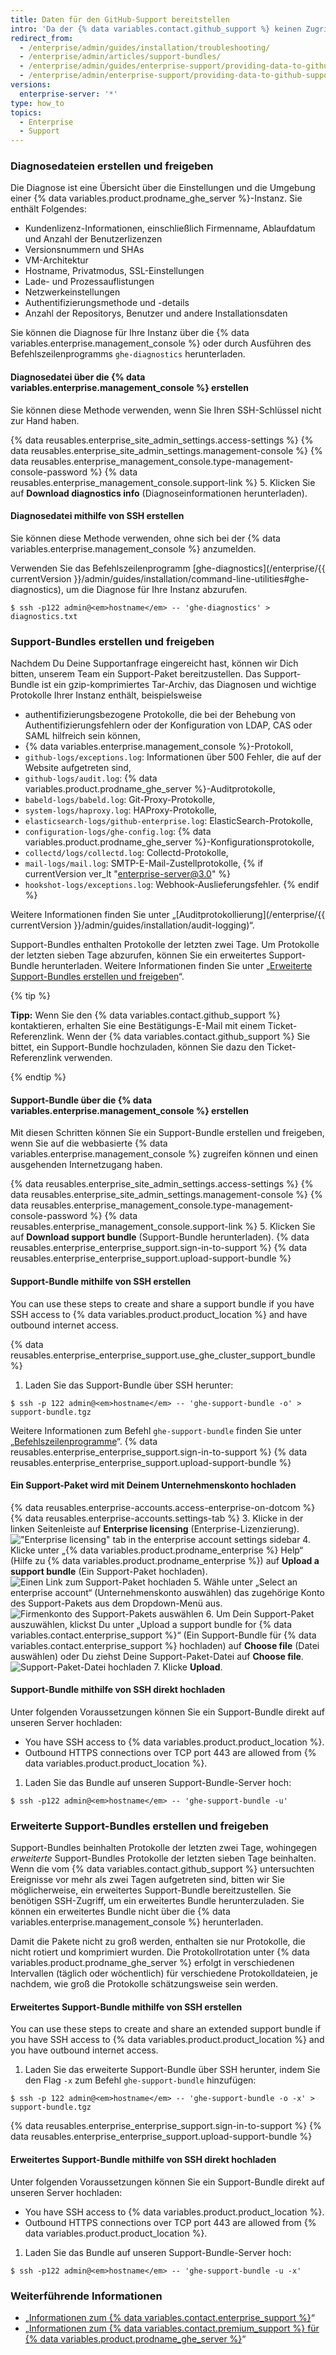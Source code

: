 ```yaml
---
title: Daten für den GitHub-Support bereitstellen
intro: 'Da der {% data variables.contact.github_support %} keinen Zugriff auf Ihre Umgebung hat, benötigen wir einige zusätzliche Informationen von Ihnen.'
redirect_from:
  - /enterprise/admin/guides/installation/troubleshooting/
  - /enterprise/admin/articles/support-bundles/
  - /enterprise/admin/guides/enterprise-support/providing-data-to-github-enterprise-support/
  - /enterprise/admin/enterprise-support/providing-data-to-github-support
versions:
  enterprise-server: '*'
type: how_to
topics:
  - Enterprise
  - Support
---
```


### Diagnosedateien erstellen und freigeben

Die Diagnose ist eine Übersicht über die Einstellungen und die Umgebung einer {% data variables.product.prodname_ghe_server %}-Instanz. Sie enthält Folgendes:

- Kundenlizenz-Informationen, einschließlich Firmenname, Ablaufdatum und Anzahl der Benutzerlizenzen
- Versionsnummern und SHAs
- VM-Architektur
- Hostname, Privatmodus, SSL-Einstellungen
- Lade- und Prozessauflistungen
- Netzwerkeinstellungen
- Authentifizierungsmethode und -details
- Anzahl der Repositorys, Benutzer und andere Installationsdaten

Sie können die Diagnose für Ihre Instanz über die {% data variables.enterprise.management_console %} oder durch Ausführen des Befehlszeilenprogramms `ghe-diagnostics` herunterladen.

#### Diagnosedatei über die {% data variables.enterprise.management_console %} erstellen

Sie können diese Methode verwenden, wenn Sie Ihren SSH-Schlüssel nicht zur Hand haben.

{% data reusables.enterprise_site_admin_settings.access-settings %}
{% data reusables.enterprise_site_admin_settings.management-console %}
{% data reusables.enterprise_management_console.type-management-console-password %}
{% data reusables.enterprise_management_console.support-link %}
5. Klicken Sie auf **Download diagnostics info** (Diagnoseinformationen herunterladen).

#### Diagnosedatei mithilfe von SSH erstellen

Sie können diese Methode verwenden, ohne sich bei der {% data variables.enterprise.management_console %} anzumelden.

Verwenden Sie das Befehlszeilenprogramm [ghe-diagnostics](/enterprise/{{ currentVersion }}/admin/guides/installation/command-line-utilities#ghe-diagnostics), um die Diagnose für Ihre Instanz abzurufen.

```shell
$ ssh -p122 admin@<em>hostname</em> -- 'ghe-diagnostics' > diagnostics.txt
```

### Support-Bundles erstellen und freigeben

Nachdem Du Deine Supportanfrage eingereicht hast, können wir Dich bitten, unserem Team ein Support-Paket bereitzustellen. Das Support-Bundle ist ein gzip-komprimiertes Tar-Archiv, das Diagnosen und wichtige Protokolle Ihrer Instanz enthält, beispielsweise

- authentifizierungsbezogene Protokolle, die bei der Behebung von Authentifizierungsfehlern oder der Konfiguration von LDAP, CAS oder SAML hilfreich sein können,
- {% data variables.enterprise.management_console %}-Protokoll,
- `github-logs/exceptions.log`: Informationen über 500 Fehler, die auf der Website aufgetreten sind,
- `github-logs/audit.log`: {% data variables.product.prodname_ghe_server %}-Auditprotokolle,
- `babeld-logs/babeld.log`: Git-Proxy-Protokolle,
- `system-logs/haproxy.log`: HAProxy-Protokolle,
- `elasticsearch-logs/github-enterprise.log`: ElasticSearch-Protokolle,
- `configuration-logs/ghe-config.log`: {% data variables.product.prodname_ghe_server %}-Konfigurationsprotokolle,
- `collectd/logs/collectd.log`: Collectd-Protokolle,
- `mail-logs/mail.log`: SMTP-E-Mail-Zustellprotokolle,
{% if currentVersion ver_lt "enterprise-server@3.0" %}
- `hookshot-logs/exceptions.log`: Webhook-Auslieferungsfehler.
{% endif %}

Weitere Informationen finden Sie unter „[Auditprotokollierung](/enterprise/{{ currentVersion }}/admin/guides/installation/audit-logging)“.

Support-Bundles enthalten Protokolle der letzten zwei Tage. Um Protokolle der letzten sieben Tage abzurufen, können Sie ein erweitertes Support-Bundle herunterladen. Weitere Informationen finden Sie unter „[Erweiterte Support-Bundles erstellen und freigeben](#creating-and-sharing-extended-support-bundles)“.

{% tip %}

**Tipp:** Wenn Sie den {% data variables.contact.github_support %} kontaktieren, erhalten Sie eine Bestätigungs-E-Mail mit einem Ticket-Referenzlink. Wenn der {% data variables.contact.github_support %} Sie bittet, ein Support-Bundle hochzuladen, können Sie dazu den Ticket-Referenzlink verwenden.

{% endtip %}

#### Support-Bundle über die {% data variables.enterprise.management_console %} erstellen

Mit diesen Schritten können Sie ein Support-Bundle erstellen und freigeben, wenn Sie auf die webbasierte {% data variables.enterprise.management_console %} zugreifen können und einen ausgehenden Internetzugang haben.

{% data reusables.enterprise_site_admin_settings.access-settings %}
{% data reusables.enterprise_site_admin_settings.management-console %}
{% data reusables.enterprise_management_console.type-management-console-password %}
{% data reusables.enterprise_management_console.support-link %}
5. Klicken Sie auf **Download support bundle** (Support-Bundle herunterladen).
{% data reusables.enterprise_enterprise_support.sign-in-to-support %}
{% data reusables.enterprise_enterprise_support.upload-support-bundle %}

#### Support-Bundle mithilfe von SSH erstellen

You can use these steps to create and share a support bundle if you have SSH access to {% data variables.product.product_location %} and have outbound internet access.

{% data reusables.enterprise_enterprise_support.use_ghe_cluster_support_bundle %}

1. Laden Sie das Support-Bundle über SSH herunter:
  ```shell
  $ ssh -p 122 admin@<em>hostname</em> -- 'ghe-support-bundle -o' > support-bundle.tgz
  ```
  Weitere Informationen zum Befehl `ghe-support-bundle` finden Sie unter „[Befehlszeilenprogramme](/enterprise/admin/guides/installation/command-line-utilities#ghe-support-bundle)“.
{% data reusables.enterprise_enterprise_support.sign-in-to-support %}
{% data reusables.enterprise_enterprise_support.upload-support-bundle %}

#### Ein Support-Paket wird mit Deinem Unternehmenskonto hochladen

{% data reusables.enterprise-accounts.access-enterprise-on-dotcom %}
{% data reusables.enterprise-accounts.settings-tab %}
3. Klicke in der linken Seitenleiste auf **Enterprise licensing** (Enterprise-Lizenzierung). !["Enterprise licensing" tab in the enterprise account settings sidebar](/assets/images/help/enterprises/enterprise-licensing-tab.png)
4. Klicke unter „{% data variables.product.prodname_enterprise %} Help“ (Hilfe zu {% data variables.product.prodname_enterprise %}) auf **Upload a support bundle** (Ein Support-Paket hochladen). ![Einen Link zum Support-Paket hochladen](/assets/images/enterprise/support/upload-support-bundle.png)
5. Wähle unter „Select an enterprise account“ (Unternehmenskonto auswählen) das zugehörige Konto des Support-Pakets aus dem Dropdown-Menü aus. ![Firmenkonto des Support-Pakets auswählen](/assets/images/enterprise/support/support-bundle-account.png)
6. Um Dein Support-Paket auszuwählen, klickst Du unter „Upload a support bundle for {% data variables.contact.enterprise_support %}“ (Ein Support-Bundle für {% data variables.contact.enterprise_support %} hochladen) auf **Choose file** (Datei auswählen) oder Du ziehst Deine Support-Paket-Datei auf **Choose file**. ![Support-Paket-Datei hochladen](/assets/images/enterprise/support/choose-support-bundle-file.png)
7. Klicke **Upload**.

#### Support-Bundle mithilfe von SSH direkt hochladen

Unter folgenden Voraussetzungen können Sie ein Support-Bundle direkt auf unseren Server hochladen:
- You have SSH access to {% data variables.product.product_location %}.
- Outbound HTTPS connections over TCP port 443 are allowed from {% data variables.product.product_location %}.

1. Laden Sie das Bundle auf unseren Support-Bundle-Server hoch:
  ```shell
  $ ssh -p122 admin@<em>hostname</em> -- 'ghe-support-bundle -u'
  ```

### Erweiterte Support-Bundles erstellen und freigeben

Support-Bundles beinhalten Protokolle der letzten zwei Tage, wohingegen _erweiterte_ Support-Bundles Protokolle der letzten sieben Tage beinhalten. Wenn die vom {% data variables.contact.github_support %} untersuchten Ereignisse vor mehr als zwei Tagen aufgetreten sind, bitten wir Sie möglicherweise, ein erweitertes Support-Bundle bereitzustellen. Sie benötigen SSH-Zugriff, um ein erweitertes Bundle herunterzuladen. Sie können ein erweitertes Bundle nicht über die {% data variables.enterprise.management_console %} herunterladen.

Damit die Pakete nicht zu groß werden, enthalten sie nur Protokolle, die nicht rotiert und komprimiert wurden. Die Protokollrotation unter {% data variables.product.prodname_ghe_server %} erfolgt in verschiedenen Intervallen (täglich oder wöchentlich) für verschiedene Protokolldateien, je nachdem, wie groß die Protokolle schätzungsweise sein werden.

#### Erweitertes Support-Bundle mithilfe von SSH erstellen

You can use these steps to create and share an extended support bundle if you have SSH access to {% data variables.product.product_location %} and you have outbound internet access.

1. Laden Sie das erweiterte Support-Bundle über SSH herunter, indem Sie den Flag `-x` zum Befehl `ghe-support-bundle` hinzufügen:
  ```shell
  $ ssh -p 122 admin@<em>hostname</em> -- 'ghe-support-bundle -o -x' > support-bundle.tgz
  ```
{% data reusables.enterprise_enterprise_support.sign-in-to-support %}
{% data reusables.enterprise_enterprise_support.upload-support-bundle %}

#### Erweitertes Support-Bundle mithilfe von SSH direkt hochladen

Unter folgenden Voraussetzungen können Sie ein Support-Bundle direkt auf unseren Server hochladen:
- You have SSH access to {% data variables.product.product_location %}.
- Outbound HTTPS connections over TCP port 443 are allowed from {% data variables.product.product_location %}.

1. Laden Sie das Bundle auf unseren Support-Bundle-Server hoch:
  ```shell
  $ ssh -p122 admin@<em>hostname</em> -- 'ghe-support-bundle -u -x'
  ```

### Weiterführende Informationen

- „[Informationen zum {% data variables.contact.enterprise_support %}](/enterprise/admin/guides/enterprise-support/about-github-enterprise-support)“
- „[Informationen zum {% data variables.contact.premium_support %} für {% data variables.product.prodname_ghe_server %}](/enterprise/admin/guides/enterprise-support/about-github-premium-support-for-github-enterprise-server)“
